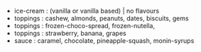 - ice-cream : (vanilla or vanilla based) | no flavours
- toppings : cashew, almonds, peanuts, dates, biscuits, gems
- toppings :  frozen-choco-spread, frozen-nutella,
- toppings : strawberry, banana, grapes
- sauce : caramel, chocolate, pineapple-squash, monin-syrups
